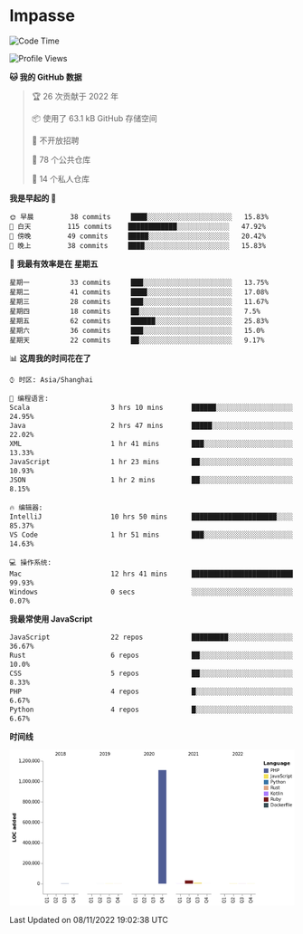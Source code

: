 # Impasse

<!--START_SECTION:waka-->
![Code Time](http://img.shields.io/badge/Code%20Time-1%2C614%20hrs%2014%20mins-blue)

![Profile Views](http://img.shields.io/badge/%E4%B8%AA%E4%BA%BA%E8%B5%84%E6%96%99%E8%A7%82%E7%9C%8B%E6%AC%A1%E6%95%B0-3-blue)

**🐱 我的 GitHub 数据** 

> 🏆 26 次贡献于 2022 年
 > 
> 📦  使用了 63.1 kB GitHub 存储空间 
 > 
> 🚫 不开放招聘
 > 
> 📜 78 个公共仓库 
 > 
> 🔑 14 个私人仓库  
 > 
**我是早起的 🐤** 

```text
🌞 早晨         38 commits     ████░░░░░░░░░░░░░░░░░░░░░   15.83% 
🌆 白天         115 commits    ████████████░░░░░░░░░░░░░   47.92% 
🌃 傍晚         49 commits     █████░░░░░░░░░░░░░░░░░░░░   20.42% 
🌙 晚上         38 commits     ████░░░░░░░░░░░░░░░░░░░░░   15.83%

```
📅 **我最有效率是在 星期五** 

```text
星期一          33 commits     ███░░░░░░░░░░░░░░░░░░░░░░   13.75% 
星期二          41 commits     ████░░░░░░░░░░░░░░░░░░░░░   17.08% 
星期三          28 commits     ███░░░░░░░░░░░░░░░░░░░░░░   11.67% 
星期四          18 commits     ██░░░░░░░░░░░░░░░░░░░░░░░   7.5% 
星期五          62 commits     ██████░░░░░░░░░░░░░░░░░░░   25.83% 
星期六          36 commits     ███░░░░░░░░░░░░░░░░░░░░░░   15.0% 
星期天          22 commits     ██░░░░░░░░░░░░░░░░░░░░░░░   9.17%

```


📊 **这周我的时间花在了** 

```text
⌚︎ 时区: Asia/Shanghai

💬 编程语言: 
Scala                    3 hrs 10 mins       ██████░░░░░░░░░░░░░░░░░░░   24.95% 
Java                     2 hrs 47 mins       █████░░░░░░░░░░░░░░░░░░░░   22.02% 
XML                      1 hr 41 mins        ███░░░░░░░░░░░░░░░░░░░░░░   13.33% 
JavaScript               1 hr 23 mins        ██░░░░░░░░░░░░░░░░░░░░░░░   10.93% 
JSON                     1 hr 2 mins         ██░░░░░░░░░░░░░░░░░░░░░░░   8.15%

🔥 编辑器: 
IntelliJ                 10 hrs 50 mins      █████████████████████░░░░   85.37% 
VS Code                  1 hr 51 mins        ███░░░░░░░░░░░░░░░░░░░░░░   14.63%

💻 操作系统: 
Mac                      12 hrs 41 mins      █████████████████████████   99.93% 
Windows                  0 secs              ░░░░░░░░░░░░░░░░░░░░░░░░░   0.07%

```

**我最常使用 JavaScript** 

```text
JavaScript               22 repos            █████████░░░░░░░░░░░░░░░░   36.67% 
Rust                     6 repos             ██░░░░░░░░░░░░░░░░░░░░░░░   10.0% 
CSS                      5 repos             ██░░░░░░░░░░░░░░░░░░░░░░░   8.33% 
PHP                      4 repos             █░░░░░░░░░░░░░░░░░░░░░░░░   6.67% 
Python                   4 repos             █░░░░░░░░░░░░░░░░░░░░░░░░   6.67%

```


**时间线**

![Chart not found](https://raw.githubusercontent.com/impasse/impasse/master/charts/bar_graph.png) 


 Last Updated on 08/11/2022 19:02:38 UTC
<!--END_SECTION:waka-->
